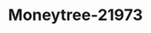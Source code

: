 ---
f_zip-code: 99001
f_state-code: WA
title: Moneytree-21973
f_phone: 509-244-6200
f_city-only: Airway Heights
f_address: 12924 W Sunset Hwy Airway Heights
f_location-unique-id: '21973'
slug: moneytree-21973
updated-on: '2024-05-30T13:46:58.046Z'
created-on: '2024-05-30T13:36:59.803Z'
published-on: '2024-05-30T13:54:32.469Z'
f_city-state: cms/city/airway-heights-wa.md
f_company: cms/company/moneytree.md
f_state: cms/state/washington.md
layout: '[payday-loan].html'
tags: payday-loan
---